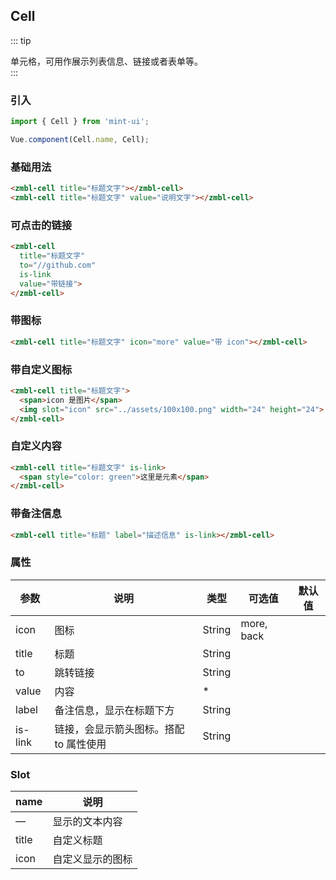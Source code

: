 ## Cell
::: tip
<div>单元格，可用作展示列表信息、链接或者表单等。</div>
:::

### 引入

```javascript
import { Cell } from 'mint-ui';

Vue.component(Cell.name, Cell);
```

### 基础用法
```html
<zmbl-cell title="标题文字"></zmbl-cell>
<zmbl-cell title="标题文字" value="说明文字"></zmbl-cell>
```

### 可点击的链接
```html
<zmbl-cell
  title="标题文字"
  to="//github.com"
  is-link
  value="带链接">
</zmbl-cell>
```
### 带图标
```html
<zmbl-cell title="标题文字" icon="more" value="带 icon"></zmbl-cell>
```
### 带自定义图标
```html
<zmbl-cell title="标题文字">
  <span>icon 是图片</span>
  <img slot="icon" src="../assets/100x100.png" width="24" height="24">
</zmbl-cell>
```
### 自定义内容
```html
<zmbl-cell title="标题文字" is-link>
  <span style="color: green">这里是元素</span>
</zmbl-cell>
```
### 带备注信息
```html
<zmbl-cell title="标题" label="描述信息" is-link></zmbl-cell>
```

### 属性
| 参数            | 说明                        | 类型           | 可选值              | 默认值       |
|-------------------|--------------------------|--------------------|---------------|----------|
| icon             | 图标               | String       | more, back       |        |
| title          | 标题              | String        |        |               |
| to              | 跳转链接           | String    |  |    |
| value             | 内容              | *           |             |           |
| label              | 备注信息，显示在标题下方           | String          |           |              |
| is-link              | 链接，会显示箭头图标。搭配 to 属性使用           | String          |           |              |

### Slot
| name            | 说明                                     |
|-------------------|---------------------------------------|
| — | 显示的文本内容     |
| title | 自定义标题     |
| icon | 自定义显示的图标     |